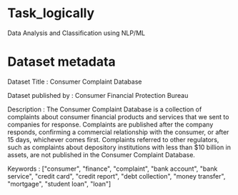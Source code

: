 # Task_logically
Data Analysis and Classification using NLP/ML

# Dataset metadata
Dataset Title : Consumer Complaint Database

Dataset published by : Consumer Financial Protection Bureau

Description : The Consumer Complaint Database is a collection of complaints about consumer financial products and services that we sent to companies for response. Complaints are                 published after the company responds, confirming a commercial relationship with the consumer, or after 15 days, whichever comes first. Complaints referred to other                 regulators, such as complaints about depository institutions with less than $10 billion in assets, are not published in the Consumer Complaint Database.

Keywords : ["consumer", "finance", "complaint", "bank account", "bank service", "credit card", "credit report", "debt collection", "money transfer", "mortgage", "student loan", "loan"]


